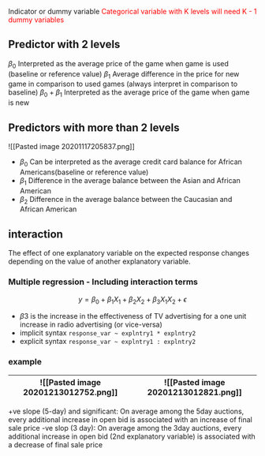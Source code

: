 Indicator or dummy variable
<font color='red'>Categorical variable with K levels will need K - 1 dummy variables</font>

## Predictor with 2 levels
$\beta_0$ Interpreted as the average price of the game when game is used (baseline or reference value)
$\beta_1$ Average difference in the price for new game in comparison to used games (always interpret in comparison to baseline)
$\beta_0+\beta_1$ Interpreted as the average price of the game when game is new

## Predictors with more than 2 levels
![[Pasted image 20201117205837.png]]
* $\beta_0$ Can be interpreted as the average credit card balance for African Americans(baseline or reference value)
* $\beta_1$ Difference in the average balance between the Asian and African American
* $\beta_2$ Difference in the average balance between the Caucasian and African American

## interaction
The effect of one explanatory variable on the expected response changes depending on the value of another explanatory variable.

### Multiple regression - Including interaction terms
$$y=\beta_0+\beta_1X_1+\beta_2X_2+\beta_3X_1X_2+\epsilon$$
*  $\beta3$ is the increase in the effectiveness of TV advertising for a one unit increase in radio advertising (or vice-versa)
* implicit syntax
`response_var ~ explntry1 * explntry2` 
* explicit syntax
`response_var ~ explntry1 : explntry2`


### example
![[Pasted image 20201213012752.png]]|![[Pasted image 20201213012821.png]]
--|--
+ve slope (5-day) and significant: On average among the 5day auctions, every additional increase in open
bid is associated with an increase of final sale price
-ve slop (3 day): On average among the 3day auctions, every additional increase in open bid (2nd
explanatory variable) is associated with a decrease of final sale price
